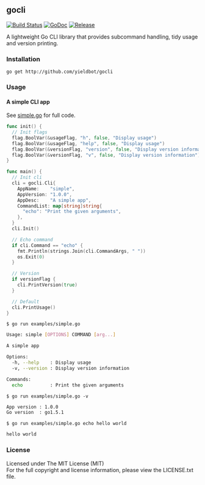 ## gocli

[![Build Status][travis-image]][travis-url] [![GoDoc][godoc-image]][godoc-url] [![Release][release-image]][release-url]

A lightweight Go CLI library that provides subcommand handling, tidy usage and version printing.

### Installation

```
go get http://github.com/yieldbot/gocli
```

### Usage

#### A simple CLI app

See [simple.go](examples/simple.go) for full code.

```go
func init() {
  // Init flags
  flag.BoolVar(&usageFlag, "h", false, "Display usage")
  flag.BoolVar(&usageFlag, "help", false, "Display usage")
  flag.BoolVar(&versionFlag, "version", false, "Display version information")
  flag.BoolVar(&versionFlag, "v", false, "Display version information")
}

func main() {
  // Init cli
  cli = gocli.Cli{
    AppName:    "simple",
    AppVersion: "1.0.0",
    AppDesc:    "A simple app",
    CommandList: map[string]string{
      "echo": "Print the given arguments",
    },
  }
  cli.Init()

  // Echo command
  if cli.Command == "echo" {
    fmt.Println(strings.Join(cli.CommandArgs, " "))
    os.Exit(0)
  }

  // Version
  if versionFlag {
    cli.PrintVersion(true)
  }

  // Default
  cli.PrintUsage()
}
```

`$ go run examples/simple.go`
```bash
Usage: simple [OPTIONS] COMMAND [arg...]

A simple app

Options:
  -h, --help    : Display usage
  -v, --version : Display version information

Commands:
  echo          : Print the given arguments
```

`$ go run examples/simple.go -v`
```bash
App version : 1.0.0
Go version  : go1.5.1
```

`$ go run examples/simple.go echo hello world`
```bash
hello world
```

### License

Licensed under The MIT License (MIT)  
For the full copyright and license information, please view the LICENSE.txt file.

[travis-url]: https://travis-ci.org/yieldbot/gocli
[travis-image]: https://travis-ci.org/yieldbot/gocli.svg?branch=master

[godoc-url]: https://godoc.org/github.com/yieldbot/gocli
[godoc-image]: https://godoc.org/github.com/yieldbot/gocli?status.svg

[release-url]: https://github.com/yieldbot/gocli/releases/tag/v1.0.1
[release-image]: https://img.shields.io/badge/release-v1.0.1-blue.svg